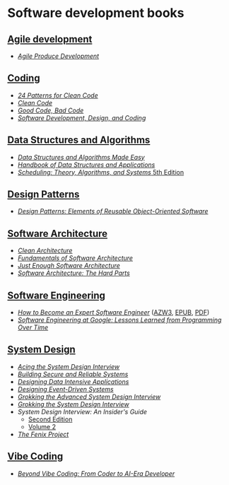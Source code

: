 # Software development books

## [Agile development](./books/agile%20development/)

* [_Agile Produce Development_](./books/agile%20development/Agile%20Product%20Development%20(Tathagat%20Varma)%20(Z-Library).pdf)

## [Coding](./books/coding/)

* [_24 Patterns for Clean Code_](./books/coding/24%20Patterns%20for%20Clean%20Code.%20Techniques%20for%20Faster,%20Safer%20Code%20with%20Minimal%20Debugging%20(Robert%20Beisert)%20(Z-Library).pdf)
* [_Clean Code_](./books/coding/clean_code.pdf)
* [_Good Code, Bad Code_](./books/coding/Good%20Code,%20Bad%20Code%20Think%20like%20a%20software%20engineer%20(Tom%20Long)%20(Z-Library).pdf)
* [_Software Development, Design, and Coding_](./books/coding/Software%20Development,%20Design%20and%20Coding%20(John%20F.%20Dooley)%20(Z-Library).pdf)

## [Data Structures and Algorithms](./books/data%20structures%20and%20algorithms/)

* [_Data Structures and Algorithms Made Easy_](./books/data%20structures%20and%20algorithms/Data%20Structures%20and%20Algorithms%20Made%20Easy%20Data%20Structures%20and%20Algorithmic%20Puzzles%20(Narasimha%20Karumanchi)%20(Z-Library).pdf)
* [_Handbook of Data Structures and Applications_](./books/data%20structures%20and%20algorithms/Handbook%20of%20data%20structures%20and%20applications%20(Dinesh%20P.%20Mehta,%20Sartaj%20Sahni%20(editors))%20(Z-Library).pdf)
* [_Scheduling: Theory, Algorithms, and Systems_ 5th Edition](./books/data%20structures%20and%20algorithms/Scheduling%20Theory,%20Algorithms,%20And%20Systems%205th%20Edition.pdf)

## [Design Patterns](./books/design%20patterns/)

* [_Design Patterns: Elements of Reusable Object-Oriented Software_](./books/design%20patterns/Design%20Patterns.pdf)

## [Software Architecture](./books/software%20architecture/)

* [_Clean Architecture_](./books/software%20architecture/(Robert%20C.%20Martin%20Series)%20Robert%20C.%20Martin%20-%20Clean%20Architecture_%20A%20Craftsman’s%20Guide%20to%20Software%20Structure%20and%20Design-Prentice%20Hall%20(2017).pdf)
* [_Fundamentals of Software Architecture_](./books/software%20architecture/Fundamentals%20of%20Software%20Architecture%20An%20Engineering%20Approach%20(Mark%20Richards,%20Neal%20Ford)%20(Z-Library).pdf)
* [_Just Enough Software Architecture_](./books/software%20architecture/Just%20Enough%20Software%20Architecture%20A%20Risk-Driven%20Approach%20(George%20H.%20Fairbanks)%20(Z-Library).pdf)
* [_Software Architecture: The Hard Parts_](./books/software%20architecture/Software_Architecture_The_Hard_Parts_(2021).pdf)

## [Software Engineering](./books/software%20engineering/)

* [_How to Become an Expert Software Engineer_](./books/software%20engineering/How%20to%20Become%20an%20Expert%20Software%20Engineer/) ([AZW3](./books/software%20engineering/How%20to%20Become%20an%20Expert%20Software%20Engineer/How%20to%20Become%20an%20Expert%20Software%20Engineer%20and%20Get%20Any%20Job%20You%20Want%20(Marcus%20Tomlinson)%20(Z-Library).azw3), [EPUB](./books/software%20engineering/How%20to%20Become%20an%20Expert%20Software%20Engineer/How%20to%20Become%20an%20Expert%20Software%20Engineer%20(and%20Get%20Any%20Job%20You%20Want)%20A%20Programmer’s%20Guide%20to%20the%20Secret%20Art%20of%20Free%20and%20Open...%20(Brown,%20Bruce%20Cameron)%20(Z-Library).epub), [PDF](./books/software%20engineering/How%20to%20Become%20an%20Expert%20Software%20Engineer/How%20to%20Become%20an%20Expert%20Software%20Engineer%20(and%20Get%20Any%20Job%20You%20Want)%20A%20Programmer’s%20Guide%20to%20the%20Secret%20Art%20of%20Free%20and%20Open...%20(Brown,%20Bruce%20Cameron)%20(Z-Library).pdf))
* [_Software Engineering at Google: Lessons Learned from Programming Over Time_](./books/software%20engineering/swe_at_google.2.pdf)

## [System Design](./books/system%20design/)

* [_Acing the System Design Interview_](./books/system%20design/Acing%20the%20System%20Design%20Interview%20--%20Zhiyong%20Tan%20--%201,%202024%20--%20Manning%20Publications%20--%209781633439108%20--%20c73d1a318d63aa7d5e6aeff5a0f76920%20--%20Anna’s%20Archive.pdf)
* [_Building Secure and Reliable Systems_](./books/system%20design/building_secure_and_reliable_systems.pdf)
* [_Designing Data Intensive Applications_](./books/system%20design/Designing%20Data%20Intensive%20Applications.pdf)
* [_Designing Event-Driven Systems_](./books/system%20design/Designing-Event-Driven-Systems.pdf)
* [_Grokking the Advanced System Design Interview_](./books/system%20design/Grokking%20the%20Advanced%20System%20Design%20Interview%20(educative.io)%20(Z-Library).pdf)
* [_Grokking the System Design Interview_](./books/system%20design/Grokking%20the%20System%20Design%20Interview%20(Educative.io)%20(Z-Library).pdf)
* _System Design Interview: An Insider's Guide_
    * [Second Edition](./books/system%20design/pdfcoffee.com_system-design-interview-an-insiders-guidepdf-pdf-free.pdf)
    * [Volume 2](./books/system%20design/pdfcoffee.com_system-design-interview-an-insiders-guide-volume-2-1736049119-9781736049112-compress-pdf-free.pdf)
* [_The Fenix Project_](./books/system%20design/the-fenix-project.pdf)

## [Vibe Coding](./books/vibe%20coding/)

* [_Beyond Vibe Coding: From Coder to AI-Era Developer_](./books/vibe%20coding/Beyond%20Vibe%20Coding%20From%20Coder%20to%20AI-Era%20Developer%20(Addy%20Osmani)%20(Z-Library).epub)